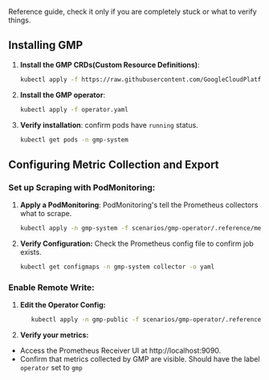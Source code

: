 Reference guide, check it only if you are completely stuck or what to verify things.


## Installing GMP
1. <b>Install the GMP CRDs(Custom Resource Definitions)</b>:

   ```bash
   kubectl apply -f https://raw.githubusercontent.com/GoogleCloudPlatform/prometheus-engine/macxamin/export-write/manifests/setup.yaml
   ```

2. <b>Install the GMP operator</b>:

   ```bash
   kubectl apply -f operator.yaml
   ```

3. <b>Verify installation</b>: confirm pods have `running` status.

   ```bash
   kubectl get pods -n gmp-system
   ```

## Configuring Metric Collection and Export

### Set up Scraping with PodMonitoring:
1. <b>Apply a PodMonitoring</b>: PodMonitoring's tell the Prometheus collectors what to scrape.

   ```bash
   kubectl apply -n gmp-system -f scenarios/gmp-operator/.reference/metric-source-podmonitoring.yaml
   ```

3. <b>Verify Configuration:</b> Check the Prometheus config file to confirm job exists.

   ```bash
   kubectl get configmaps -n gmp-system collector -o yaml
   ```

### Enable Remote Write:

1. <b>Edit the Operator Config:</b>

   ```bash
      kubectl apply -n gmp-public -f scenarios/gmp-operator/.reference/config.yaml
   ```

4. <b>Verify your metrics:</b>
- Access the Prometheus Receiver UI at http://localhost:9090.
- Confirm that metrics collected by GMP are visible. Should have the label `operator` set to `gmp`


